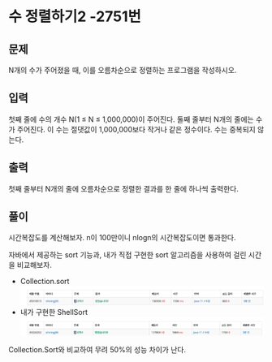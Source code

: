 # 수 정렬하기2 -2751번

## 문제
N개의 수가 주어졌을 때, 이를 오름차순으로 정렬하는 프로그램을 작성하시오.

## 입력
첫째 줄에 수의 개수 N(1 ≤ N ≤ 1,000,000)이 주어진다. 둘째 줄부터 N개의 줄에는 수가 주어진다. 이 수는 절댓값이 1,000,000보다 작거나 같은 정수이다. 수는 중복되지 않는다.

## 출력
첫째 줄부터 N개의 줄에 오름차순으로 정렬한 결과를 한 줄에 하나씩 출력한다.

## 풀이

시간복잡도를 계산해보자.
n이 100만이니 nlogn의 시간복잡도이면 통과한다.

자바에서 제공하는 sort 기능과, 내가 직접 구현한 sort 알고리즘을 사용하여 걸린 시간을 비교해보자.

- Collection.sort
![](../sortingnum2/img/1.png)
- 내가 구현한 ShellSort
![](./img/1.png)

Collection.Sort와 비교하여 무려 50%의 성능 차이가 난다.